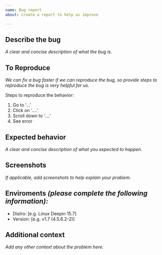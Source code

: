 ```yaml
---
name: Bug report
about: Create a report to help us improve

---
```


## Describe the bug

*A clear and concise description of what the bug is.*

## To Reproduce

*We can fix a bug faster if we can reproduce the bug, so provide steps to reproduce the bug is very helpful for us.*

Steps to reproduce the behavior:
1. Go to '...'
2. Click on '....'
3. Scroll down to '....'
4. See error

## Expected behavior

*A clear and concise description of what you expected to happen.*

## Screenshots

*If applicable, add screenshots to help explain your problem.*

## Enviroments *(please complete the following information):*

 - Distro: [e.g. Linux Deepin 15.7]
 - Version: [e.g. v1.7 (4.5.6.2-2)]

## Additional context

*Add any other context about the problem here.*
